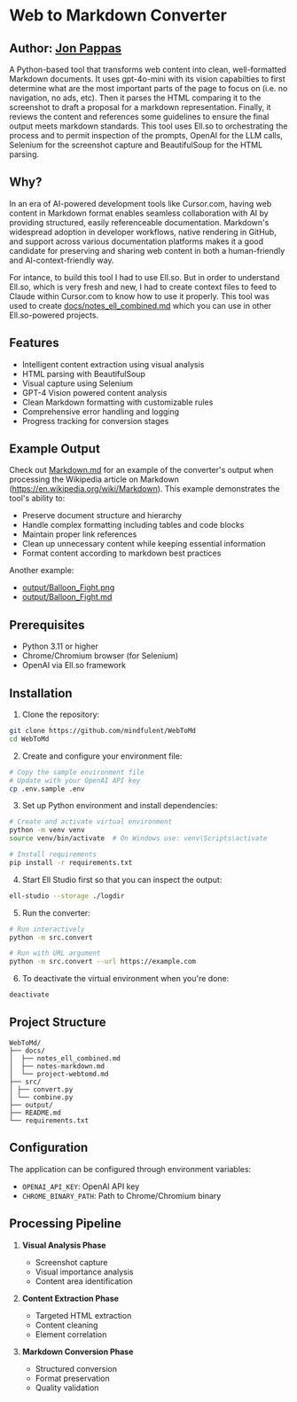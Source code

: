 # Web to Markdown Converter

## Author: [Jon Pappas](https://github.com/mindfulent)

A Python-based tool that transforms web content into clean, well-formatted Markdown documents. It uses gpt-4o-mini with its vision capabilties to first determine what are the most important parts of the page to focus on (i.e. no navigation, no ads, etc). Then it parses the HTML comparing it to the screenshot to draft a proposal for a markdown representation. Finally, it reviews the content and references some guidelines to ensure the final output meets markdown standards. This tool uses Ell.so to orchestrating the process and to permit inspection of the prompts, OpenAI for the LLM calls, Selenium for the screenshot capture and BeautifulSoup for the HTML parsing.

## Why?

In an era of AI-powered development tools like Cursor.com, having web content in Markdown format enables seamless collaboration with AI by providing structured, easily referenceable documentation. Markdown's widespread adoption in developer workflows, native rendering in GitHub, and support across various documentation platforms makes it a good candidate for preserving and sharing web content in both a human-friendly and AI-context-friendly way.

For intance, to build this tool I had to use Ell.so. But in order to understand Ell.so, which is very fresh and new, I had to create context files to feed to Claude within Cursor.com to know how to use it properly. This tool was used to create [docs/notes_ell_combined.md][ell-notes] which you can use in other Ell.so-powered projects.

[ell-notes]: https://github.com/mindfulent/WebToMd/blob/master/docs/notes_ell_combined.md

## Features

- Intelligent content extraction using visual analysis
- HTML parsing with BeautifulSoup
- Visual capture using Selenium
- GPT-4 Vision powered content analysis
- Clean Markdown formatting with customizable rules
- Comprehensive error handling and logging
- Progress tracking for conversion stages

## Example Output

Check out [Markdown.md](output/Markdown.md) for an example of the converter's output when processing the Wikipedia article on Markdown (<https://en.wikipedia.org/wiki/Markdown>). This example demonstrates the tool's ability to:

- Preserve document structure and hierarchy
- Handle complex formatting including tables and code blocks
- Maintain proper link references
- Clean up unnecessary content while keeping essential information
- Format content according to markdown best practices

Another example: 

 - [output/Balloon_Fight.png][balloon-png]
 - [output/Balloon_Fight.md][balloon-md]

[balloon-png]: output/Balloon_Fight.png
[balloon-md]: output/Balloon_Fight.md

## Prerequisites

- Python 3.11 or higher
- Chrome/Chromium browser (for Selenium)
- OpenAI via Ell.so framework

## Installation

1. Clone the repository:

```bash
git clone https://github.com/mindfulent/WebToMd
cd WebToMd
```

2. Create and configure your environment file:

```bash
# Copy the sample environment file
# Update with your OpenAI API key
cp .env.sample .env
```

3. Set up Python environment and install dependencies:

```bash
# Create and activate virtual environment
python -m venv venv
source venv/bin/activate  # On Windows use: venv\Scripts\activate

# Install requirements
pip install -r requirements.txt
```

4. Start Ell Studio first so that you can inspect the output:

```bash
ell-studio --storage ./logdir
```

5. Run the converter:
```bash
# Run interactively
python -m src.convert

# Run with URL argument
python -m src.convert --url https://example.com
```

6. To deactivate the virtual environment when you're done:

```bash
deactivate
```

## Project Structure

```text
WebToMd/
├── docs/
│  ├── notes_ell_combined.md
│  ├── notes-markdown.md
│  └── project-webtomd.md
├── src/
│ ├── convert.py
│ └── combine.py
├── output/
├── README.md
└── requirements.txt
```

## Configuration

The application can be configured through environment variables:

- `OPENAI_API_KEY`: OpenAI API key
- `CHROME_BINARY_PATH`: Path to Chrome/Chromium binary

## Processing Pipeline

1. **Visual Analysis Phase**
   - Screenshot capture
   - Visual importance analysis
   - Content area identification

2. **Content Extraction Phase**
   - Targeted HTML extraction
   - Content cleaning
   - Element correlation

3. **Markdown Conversion Phase**
   - Structured conversion
   - Format preservation
   - Quality validation
